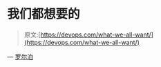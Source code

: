 # 我们都想要的

> 原文:[https://devops.com/what-we-all-want/](https://devops.com/what-we-all-want/)

— [罗尔泊](https://devops.com/author/breselman/)